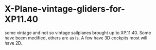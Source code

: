 # X-Plane-vintage-gliders-for-XP11.40
some vintage and not so vintage sailplanes brought up to XP.11.40. Some have beem modified, others are as is. A few have 3D cockpits most will have 2D.
